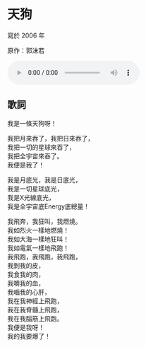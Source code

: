 # 天狗

寫於 2006 年

原作：郭沫若

<audio src="tiengo.mp3" controls>
Your browser does not support the audio element.
</audio>

## 歌詞

我是一條天狗呀！

我把月來吞了，我把日來吞了，<br>
我把一切的星球來吞了，<br>
我把全宇宙來吞了。<br>
我便是我了！

我是月底光，我是日底光，<br>
我是一切星球底光，<br>
我是X光線底光，<br>
我是全宇宙底Energy底總量！

我飛奔，我狂叫，我燃燒。<br>
我如烈火一樣地燃燒！<br>
我如大海一樣地狂叫！<br>
我如電氣一樣地飛跑！<br>
我飛跑，我飛跑，我飛跑，<br>
我剝我的皮，<br>
我食我的肉，<br>
我嚼我的血，<br>
我嚙我的心肝，<br>
我在我神經上飛跑，<br>
我在我脊髓上飛跑，<br>
我在我腦筋上飛跑。<br>
我便是我呀！<br>
我的我要爆了！
